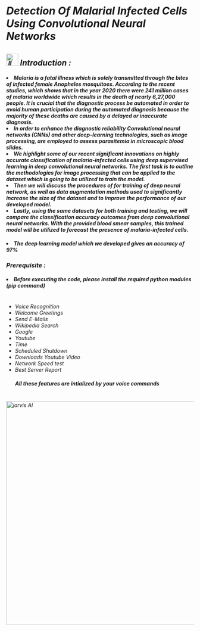 <i>

<h1>Detection Of Malarial Infected Cells Using Convolutional Neural Networks</h1>
 <h2><picture>
  <source srcset="https://fonts.gstatic.com/s/e/notoemoji/latest/1f31f/512.webp" type="image/webp">
  <img src="https://fonts.gstatic.com/s/e/notoemoji/latest/1f31f/512.gif" alt="🌟" width="32" height="32">
</picture> Introduction :</h2></div>

<h4> <li>Malaria is a fatal illness which is solely transmitted
through the bites of infected female Anopheles mosquitoes. 
According to the recent studies, which shows that in the year 
2020 there were 241 million cases of malaria worldwide which 
results in the death of nearly 6,27,000 people. It is crucial that the 
diagnostic process be automated in order to avoid human 
participation during the automated diagnosis because the 
majority of these deaths are caused by a delayed or inaccurate 
diagnosis. </li>

<li>In order to enhance the diagnostic reliability
Convolutional neural networks (CNNs) and other deep-learning 
technologies, such as image processing, are employed to assess
parasitemia in microscopic blood slides.</li>
<li>We highlight some of 
our recent significant innovations on highly accurate 
classification of malaria-infected cells using deep supervised 
learning in deep convolutional neural networks. The first task is 
to outline the methodologies for image processing that can be 
applied to the dataset which is going to be utilized to train the 
model.</li>
<li>Then we will discuss the procedures of for training of 
deep neural network, as well as data augmentation methods used 
to significantly increase the size of the dataset and to improve the 
performance of our developed model. </li>
<li>Lastly, using the same 
datasets for both training and testing, we will compare the 
classification accuracy outcomes from deep convolutional neural 
networks. With the provided blood smear samples, this trained 
model will be utilized to forecast the presence of malaria-infected 
cells.</h4></li>
<h4> <li>The deep learning model which we developed gives an 
accuracy of 97%</h4></li>


<h3>Prerequisite :</h3>
<h4><li>Before executing the code, please install the required python modules (pip command)</li> </h4>
<h1></h1></div>
<ul>
<li>  	Voice Recognition </li>
<li>  	Welcome Greetings </li>
<li>  	Send E-Mails </li>
<li>  	Wikipedia Search </li>
<li>  	Google  </li>
<li>  	Youtube </li>
<li>  	Time  </li>
<li>  	Scheduled Shutdown  </li>
<li>  	Downloads Youtube Video </li>
<li>  	Network Speed test </li>
<li>  	Best Server Report  </li>
<i><h4> All these features are intialized by your voice commands </h4></i>

  </ul>
<h1></h1>

<a><img src="https://cdn.wallpapersafari.com/88/62/IOM56p.jpg" alt="jarvis AI" width="1192" height="600"/> </a>
